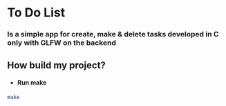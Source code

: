 # To Do List
### Is a simple app for create, make & delete tasks developed in C only with GLFW on the backend
## How build my project?
- #### Run make
``` bash
make
```